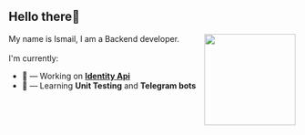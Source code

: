 <div>
	<h2>Hello there👋</h2>
	<p>
		<a href="https://github.com/anuraghazra/github-readme-stats" >
			<img align="right" height=160 src="https://github-readme-stats.vercel.app/api/top-langs/?username=schmidt-x&theme=dark&layout=compact&hide_border=true" />
		</a>
	</p>
	<p align="left">
		My name is Ismail, I am a Backend developer. 
		<br>
		<br>
		I'm currently:
		<br>
		<ul>
			<li>🔭 — Working on <a href="https://github.com/schmidt-x/IdentityApi" ><b>Identity Api</b></a></li>
			<li>🌱 — Learning <b>Unit Testing</b> and <b>Telegram bots</b></li>
		</ul>
 	</p>
</div>

<!-- 
<p align="center">
	<a href="https://github.com/schmidt-x/IdentityApi">
		<img src="https://github-readme-stats.vercel.app/api/pin/?username=schmidt-x&repo=IdentityApi&theme=dark&hide_border=true" />
	</a>
	<br>
	This is my first project that allows you to fuck yourself and nothing more
</p>

<p align="right">
	<a href="https://github.com/DenverCoder1/github-readme-streak-stats" >
		<img height=179 src="https://github-readme-streak-stats.herokuapp.com?user=schmidt-x&theme=dark&border_radius=8&hide_border=true" />
	</a>
	<a href="https://github.com/anuraghazra/github-readme-stats" >
		<img height=179 src="https://github-readme-stats.vercel.app/api?username=schmidt-x&theme=dark&hide_border=true" />
	</a>
	<a href="https://github.com/anuraghazra/github-readme-stats" >
		<img height=179 src="https://github-readme-stats.vercel.app/api/top-langs/?username=schmidt-x&theme=dark&layout=compact&hide_border=true" />
	</a>
</p>
 -->
